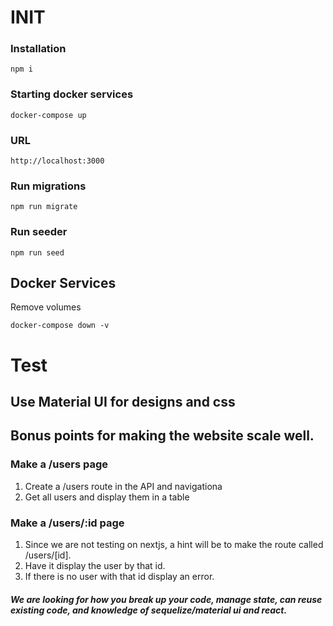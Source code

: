 # INIT

### Installation

```
npm i
```

### Starting docker services

```
docker-compose up
```

### URL

```
http://localhost:3000
```

### Run migrations

```
npm run migrate
```

### Run seeder

```
npm run seed
```

## Docker Services

Remove volumes

```
docker-compose down -v
```

# Test

## Use Material UI for designs and css

## Bonus points for making the website scale well.

### Make a /users page

1. Create a /users route in the API and navigationa
2. Get all users and display them in a table

### Make a /users/:id page

1. Since we are not testing on nextjs, a hint will be to make the route called /users/[id].
2. Have it display the user by that id.
3. If there is no user with that id display an error.

##### We are looking for how you break up your code, manage state, can reuse existing code, and knowledge of sequelize/material ui and react.
